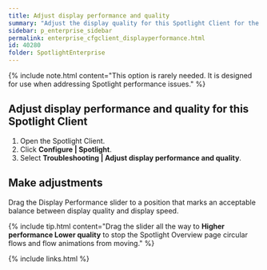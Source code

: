 ```yaml
---
title: Adjust display performance and quality
summary: "Adjust the display quality for this Spotlight Client for the Spotlight Overview pages and drilldowns. Display quality is balanced against the speed at which Spotlight delivers information."
sidebar: p_enterprise_sidebar
permalink: enterprise_cfgclient_displayperformance.html
id: 40280
folder: SpotlightEnterprise
---
```




{% include note.html content="This option is rarely needed. It is designed for use when addressing Spotlight performance issues." %}


## Adjust display performance and quality for this Spotlight Client

1. Open the Spotlight Client.
2. Click **Configure \| Spotlight**.
3. Select **Troubleshooting \| Adjust display performance and quality**.


## Make adjustments

Drag the Display Performance slider to a position that marks an acceptable balance between display quality and display speed.

{% include tip.html content="Drag the slider all the way to **Higher performance Lower quality** to stop the Spotlight Overview page circular flows and flow animations from moving." %}




{% include links.html %}
